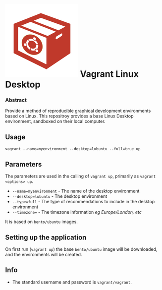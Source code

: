 ![](./docs/icon.png)
Vagrant Linux Desktop
=

### Abstract

Provide a method of reproducible graphical development environments based on Linux.  This repositroy provides a base Linux Desktop environment, sandboxed on their local computer.  

## Usage

```
vagrant --name=myenvironment --desktop=lubuntu --full=true up
```

## Parameters

The parameters are used in the calling of `vagrant up`, primarily as `vagrant <options> up`.

* `--name=myenvironment` - The name of the desktop environment
* `--desktop=lubuntu` - The desktop environment
* `--type=full` - The type of recommendations to include in the desktop environment
* `--timezone=` - The timezone information *eg Europe/London, etc*

It is based on `bento/ubuntu` images.

## Setting up the application 

On first run (`vagrant up`) the base `bento/ubuntu` image will be downloaded, and the environments will be created.  

## Info

* The standard username and password is `vagrant/vagrant`.
